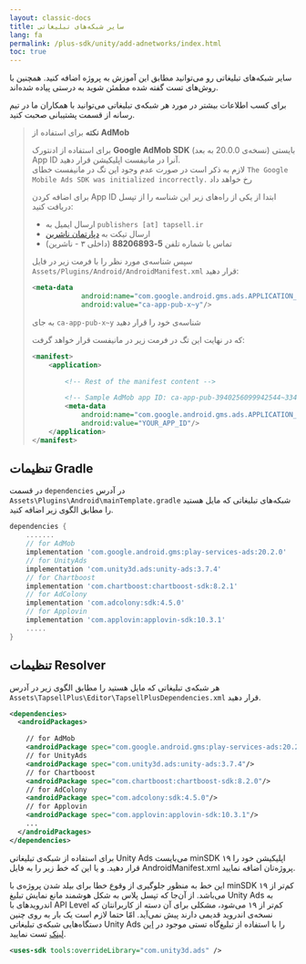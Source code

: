 ```yaml
---
layout: classic-docs
title: سایر شبکه‌های تبلیغاتی
lang: fa
permalink: /plus-sdk/unity/add-adnetworks/index.html
toc: true
---
```


سایر شبکه‌های تبلیغاتی رو می‌توانید مطابق این آموزش به پروژه اضافه کنید. همچنین با روش‌های تست گفته شده مطمئن شوید به درستی پیاده شده‌اند.

برای کسب اطلاعات بیشتر در مورد هر شبکه‌ی تبلیغاتی می‌توانید با همکاران ما در تیم رسانه از قسمت پشتیبانی صحبت کنید.



> **نکته** برای استفاده از **AdMob**  
> 
> برای استفاده از ادنتورک **Google AdMob SDK** (نسخه‌ی 20.0.0 به بعد) بایستی App ID آنرا در مانیفست اپلیکیشن قرار دهید.  
> لازم به ذکر است در صورت عدم وجود این تگ در مانیفست خطای `The Google Mobile Ads SDK was initialized incorrectly.` رخ خواهد داد
>
> برای اضافه کردن App ID ابتدا از یکی از راه‌های زیر این شناسه را از تپسل دریافت کنید:
> - ارسال ایمیل به `publishers [at] tapsell.ir`
> - ارسال تیکت به [دپارتمان ناشرین](https://tapsell.deskpro.com/new-ticket)
> - تماس با شماره تلفن **5-88206893** (داخلی ۳ - ناشرین)
> 
> سپس شناسه‌ی مورد نظر را با فرمت زیر در فایل `Assets/Plugins/Android/AndroidManifest.xml` قرار دهید:
> 
> ```xml
> <meta-data
>             android:name="com.google.android.gms.ads.APPLICATION_ID"
>             android:value="ca-app-pub-x~y"/>
> ```
> 
> به جای `ca-app-pub-x~y` شناسه‌ی خود را قرار دهید
> 
> 
> که در نهایت این تگ در فرمت زیر در مانیفست قرار خواهد گرفت:
> 
> ```xml
> <manifest>
>     <application>
>
>         <!-- Rest of the manifest content -->
> 
>         <!-- Sample AdMob app ID: ca-app-pub-3940256099942544~3347511713 -->
>         <meta-data
>             android:name="com.google.android.gms.ads.APPLICATION_ID"
>             android:value="YOUR_APP_ID"/>
>     </application>
> </manifest>
> ```



## تنظیمات Gradle
در قسمت `dependencies` در آدرس `Assets\Plugins\Android\mainTemplate.gradle` شبکه‌های تبلیغاتی که مایل هستید را مطابق الگوی زیر اضافه کنید.

```gradle
dependencies {
    .......
    // for AdMob
    implementation 'com.google.android.gms:play-services-ads:20.2.0'
    // for UnityAds
    implementation 'com.unity3d.ads:unity-ads:3.7.4'
    // for Chartboost
    implementation 'com.chartboost:chartboost-sdk:8.2.1'
    // for AdColony
    implementation 'com.adcolony:sdk:4.5.0'
    // for Applovin
    implementation 'com.applovin:applovin-sdk:10.3.1'
    .....
}
```

## تنظیمات Resolver
هر شبکه‌ی تبلیغاتی که مایل هستید را مطابق الگوی زیر در آدرس `Assets\TapsellPlus\Editor\TapsellPlusDependencies.xml` قرار دهید.

```xml
<dependencies>
  <androidPackages>

    // for AdMob
    <androidPackage spec="com.google.android.gms:play-services-ads:20.2.0"/>
    // for UnityAds
    <androidPackage spec="com.unity3d.ads:unity-ads:3.7.4"/>
    // for Chartboost
    <androidPackage spec="com.chartboost:chartboost-sdk:8.2.0"/>
    // for AdColony
    <androidPackage spec="com.adcolony:sdk:4.5.0"/>
    // for Applovin
    <androidPackage spec="com.applovin:applovin-sdk:10.3.1"/>
    ...
  </androidPackages>
</dependencies>
```

برای استفاده از شبکه‌ی تبلیغاتی Unity Ads می‌بایست minSDK اپلیکیشن خود را ۱۹ قرار دهید. و یا این که خط زیر را به فایل AndroidManifest.xml پروژه‌تان اضافه نمایید.

این خط به منظور جلوگیری از وقوع خطا برای بیلد شدن پروژه‌ی با minSDK کم‌تر از ۱۹ می‌باشد. از آن‌جا که تپسل پلاس به شکل هوشمند مانع نمایش تبلیغ Unity Ads به اندرویدهای با API Level کم‌تر از ۱۹ می‌شود، مشکلی برای آن دسته از کاربرانتان که نسخه‌ی اندروید قدیمی دارند پیش نمی‌آید. امّا حتما لازم است یک بار به روی چنین دستگاه‌هایی شبکه‌ی تبلیغاتی Unity Ads را با استفاده از تبلیغ‌گاه تستی موجود در [این لینک](https://docs.tapsell.ir/plus-sdk/android/adnetworks-test/) تست نمایید.

```xml
<uses-sdk tools:overrideLibrary="com.unity3d.ads" />
```